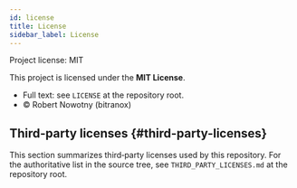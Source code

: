 ```yaml
---
id: license
title: License
sidebar_label: License
---
```


Project license: MIT

This project is licensed under the **MIT License**.

- Full text: see `LICENSE` at the repository root.
- © Robert Nowotny (bitranox)

## Third‑party licenses {#third-party-licenses}

This section summarizes third‑party licenses used by this repository. For the authoritative list in the source tree, see `THIRD_PARTY_LICENSES.md` at the repository root.
